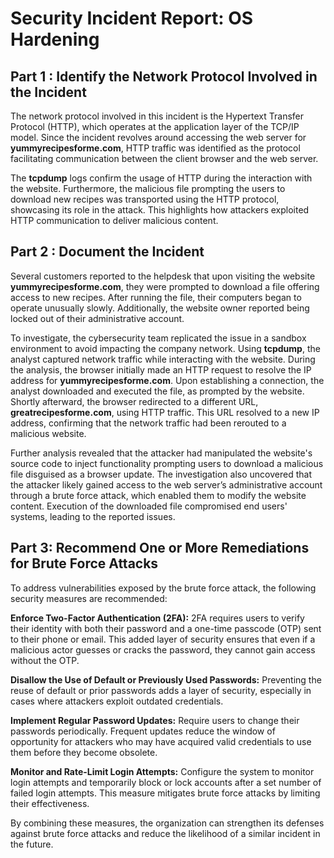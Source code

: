 # Security Incident Report: OS Hardening

## Part 1 : Identify the Network Protocol Involved in the Incident

The network protocol involved in this incident is the Hypertext Transfer Protocol (HTTP), which operates at the application layer of the TCP/IP model. Since the incident revolves around accessing the web server for **yummyrecipesforme.com**, HTTP traffic was identified as the protocol facilitating communication between the client browser and the web server.

The **tcpdump** logs confirm the usage of HTTP during the interaction with the website. Furthermore, the malicious file prompting the users to download new recipes was transported using the HTTP protocol, showcasing its role in the attack. This highlights how attackers exploited HTTP communication to deliver malicious content.

## Part 2 : Document the Incident

Several customers reported to the helpdesk that upon visiting the website **yummyrecipesforme.com**, they were prompted to download a file offering access to new recipes. After running the file, their computers began to operate unusually slowly. Additionally, the website owner reported being locked out of their administrative account.

To investigate, the cybersecurity team replicated the issue in a sandbox environment to avoid impacting the company network. Using **tcpdump**, the analyst captured network traffic while interacting with the website. During the analysis, the browser initially made an HTTP request to resolve the IP address for **yummyrecipesforme.com**. Upon establishing a connection, the analyst downloaded and executed the file, as prompted by the website. Shortly afterward, the browser redirected to a different URL, **greatrecipesforme.com**, using HTTP traffic. This URL resolved to a new IP address, confirming that the network traffic had been rerouted to a malicious website.

Further analysis revealed that the attacker had manipulated the website's source code to inject functionality prompting users to download a malicious file disguised as a browser update. The investigation also uncovered that the attacker likely gained access to the web server’s administrative account through a brute force attack, which enabled them to modify the website content. Execution of the downloaded file compromised end users' systems, leading to the reported issues.

 ## Part 3: Recommend One or More Remediations for Brute Force Attacks

To address vulnerabilities exposed by the brute force attack, the following security measures are recommended:

**Enforce Two-Factor Authentication (2FA):**
2FA requires users to verify their identity with both their password and a one-time passcode (OTP) sent to their phone or email. This added layer of security ensures that even if a malicious actor guesses or cracks the password, they cannot gain access without the OTP.

**Disallow the Use of Default or Previously Used Passwords:**
Preventing the reuse of default or prior passwords adds a layer of security, especially in cases where attackers exploit outdated credentials.

**Implement Regular Password Updates:**
Require users to change their passwords periodically. Frequent updates reduce the window of opportunity for attackers who may have acquired valid credentials to use them before they become obsolete.

**Monitor and Rate-Limit Login Attempts:**
Configure the system to monitor login attempts and temporarily block or lock accounts after a set number of failed login attempts. This measure mitigates brute force attacks by limiting their effectiveness.

By combining these measures, the organization can strengthen its defenses against brute force attacks and reduce the likelihood of a similar incident in the future.
